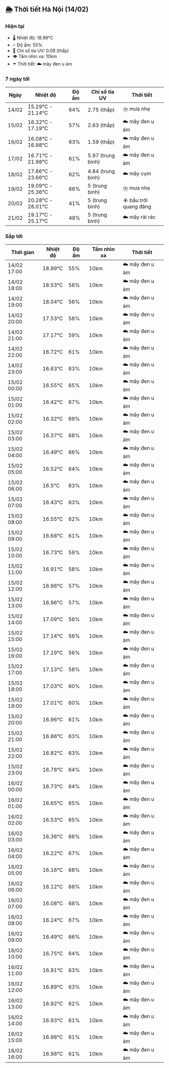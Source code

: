 ## 🌦️ Thời tiết Hà Nội (14/02)

### Hiện tại

- 🌡️ Nhiệt độ: 18.99℃
- 💦 Độ ẩm: 55%
- 🌟 Chỉ số tia UV: 0.08 (thấp)
- 👁️ Tầm nhìn xa: 10km
- ☂️ Thời tiết: ☁️ mây đen u ám

### 7 ngày tới

| Ngày | Nhiệt độ | Độ ẩm | Chỉ số tia UV | Thời tiết |
| --- | --- | --- | --- | --- |
| 14/02 | 15.29℃ - 21.14℃ | 64% | 2.75 (thấp) | ⛈️ mưa nhẹ |
| 15/02 | 16.32℃ - 17.19℃ | 57% | 2.63 (thấp) | ☁️ mây đen u ám |
| 16/02 | 16.08℃ - 16.98℃ | 63% | 1.59 (thấp) | ☁️ mây đen u ám |
| 17/02 | 16.71℃ - 21.98℃ | 61% | 5.97 (trung bình) | ☁️ mây đen u ám |
| 18/02 | 17.66℃ - 23.66℃ | 62% | 4.84 (trung bình) | ☁️ mây cụm |
| 19/02 | 19.09℃ - 25.36℃ | 66% | 5 (trung bình) | ⛈️ mưa nhẹ |
| 20/02 | 20.28℃ - 28.01℃ | 41% | 5 (trung bình) | ☀️ bầu trời quang đãng |
| 21/02 | 19.17℃ - 25.17℃ | 48% | 5 (trung bình) | ☁️ mây rải rác |

### Sắp tới

| Thời gian | Nhiệt độ | Độ ẩm | Tầm nhìn xa | Thời tiết |
| --- | --- | --- | --- | --- |
| 14/02 17:00 | 18.99℃ | 55% | 10km | ☁️ mây đen u ám |
| 14/02 18:00 | 18.53℃ | 56% | 10km | ☁️ mây đen u ám |
| 14/02 19:00 | 18.04℃ | 56% | 10km | ☁️ mây đen u ám |
| 14/02 20:00 | 17.53℃ | 58% | 10km | ☁️ mây đen u ám |
| 14/02 21:00 | 17.17℃ | 59% | 10km | ☁️ mây đen u ám |
| 14/02 22:00 | 16.72℃ | 61% | 10km | ☁️ mây đen u ám |
| 14/02 23:00 | 16.63℃ | 63% | 10km | ☁️ mây đen u ám |
| 15/02 00:00 | 16.55℃ | 65% | 10km | ☁️ mây đen u ám |
| 15/02 01:00 | 16.42℃ | 67% | 10km | ☁️ mây đen u ám |
| 15/02 02:00 | 16.32℃ | 69% | 10km | ☁️ mây đen u ám |
| 15/02 03:00 | 16.37℃ | 68% | 10km | ☁️ mây đen u ám |
| 15/02 04:00 | 16.49℃ | 66% | 10km | ☁️ mây đen u ám |
| 15/02 05:00 | 16.52℃ | 64% | 10km | ☁️ mây đen u ám |
| 15/02 06:00 | 16.5℃ | 63% | 10km | ☁️ mây đen u ám |
| 15/02 07:00 | 16.43℃ | 63% | 10km | ☁️ mây đen u ám |
| 15/02 08:00 | 16.55℃ | 62% | 10km | ☁️ mây đen u ám |
| 15/02 09:00 | 16.68℃ | 61% | 10km | ☁️ mây đen u ám |
| 15/02 10:00 | 16.73℃ | 59% | 10km | ☁️ mây đen u ám |
| 15/02 11:00 | 16.91℃ | 58% | 10km | ☁️ mây đen u ám |
| 15/02 12:00 | 16.96℃ | 57% | 10km | ☁️ mây đen u ám |
| 15/02 13:00 | 16.96℃ | 57% | 10km | ☁️ mây đen u ám |
| 15/02 14:00 | 17.09℃ | 56% | 10km | ☁️ mây đen u ám |
| 15/02 15:00 | 17.14℃ | 56% | 10km | ☁️ mây đen u ám |
| 15/02 16:00 | 17.19℃ | 56% | 10km | ☁️ mây đen u ám |
| 15/02 17:00 | 17.13℃ | 58% | 10km | ☁️ mây đen u ám |
| 15/02 18:00 | 17.03℃ | 60% | 10km | ☁️ mây đen u ám |
| 15/02 19:00 | 17.01℃ | 60% | 10km | ☁️ mây đen u ám |
| 15/02 20:00 | 16.96℃ | 61% | 10km | ☁️ mây đen u ám |
| 15/02 21:00 | 16.86℃ | 63% | 10km | ☁️ mây đen u ám |
| 15/02 22:00 | 16.82℃ | 63% | 10km | ☁️ mây đen u ám |
| 15/02 23:00 | 16.78℃ | 64% | 10km | ☁️ mây đen u ám |
| 16/02 00:00 | 16.73℃ | 64% | 10km | ☁️ mây đen u ám |
| 16/02 01:00 | 16.65℃ | 65% | 10km | ☁️ mây đen u ám |
| 16/02 02:00 | 16.53℃ | 65% | 10km | ☁️ mây đen u ám |
| 16/02 03:00 | 16.36℃ | 66% | 10km | ☁️ mây đen u ám |
| 16/02 04:00 | 16.22℃ | 67% | 10km | ☁️ mây đen u ám |
| 16/02 05:00 | 16.16℃ | 68% | 10km | ☁️ mây đen u ám |
| 16/02 06:00 | 16.12℃ | 68% | 10km | ☁️ mây đen u ám |
| 16/02 07:00 | 16.08℃ | 68% | 10km | ☁️ mây đen u ám |
| 16/02 08:00 | 16.24℃ | 67% | 10km | ☁️ mây đen u ám |
| 16/02 09:00 | 16.49℃ | 66% | 10km | ☁️ mây đen u ám |
| 16/02 10:00 | 16.75℃ | 64% | 10km | ☁️ mây đen u ám |
| 16/02 11:00 | 16.91℃ | 63% | 10km | ☁️ mây đen u ám |
| 16/02 12:00 | 16.89℃ | 63% | 10km | ☁️ mây đen u ám |
| 16/02 13:00 | 16.92℃ | 62% | 10km | ☁️ mây đen u ám |
| 16/02 14:00 | 16.93℃ | 61% | 10km | ☁️ mây đen u ám |
| 16/02 15:00 | 16.98℃ | 61% | 10km | ☁️ mây đen u ám |
| 16/02 16:00 | 16.98℃ | 61% | 10km | ☁️ mây đen u ám |
